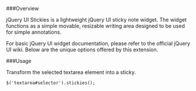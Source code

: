 ###Overview

jQuery UI Stickies is a lightweight jQuery UI sticky note widget. The widget functions as a simple movable, resizable writing area designed to be used for simple annotations.

For basic jQuery UI widget documentation, please refer to the official jQuery UI wiki. Below are the unique options offered by this extension.

###Usage

Transform the selected textarea element into a sticky.

`$('textarea#selector').stickies();`